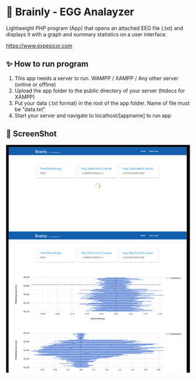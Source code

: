 # 🧠 Brainly - EGG Analayzer 

Lightweight PHP program (App) that opens an attached EEG file (.txt) and displays it with a graph and summary statistics on a user interface.

https://www.expesicor.com


## ✨ How to run program

1. This app needs a server to run. WAMPP / XAMPP / Any other server (online or offline)
2. Upload the app folder to the public directory of your server (htdocs for XAMPP)
3. Put your data (.txt format) in the root of the app folder. Name of file must be "data.txt"
4. Start your server and navigate to localhost/[appname] to run app


## 📸 ScreenShot
![](screenshot.png?raw=true "Light Theme")
